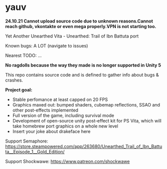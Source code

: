 # yauv

**24.10.21 Cannot upload source code due to unknown reasons.Cannot reach github, vkontakte or even mega properly.VPN is not starting too.**

Yet Another Unearthed Vita - Unearthed: Trail of Ibn Battuta port

Known bugs: A LOT (navigate to issues)

Nearest TODO: ...

**No ragdolls because the way they made is no longer supported in Unity 5**

This repo contains source code and is defined to gather info about bugs & crashes.

**Project goal:**
- Stable perfomance at least capped on 20 FPS
- Graphics maxed out: bumped shaders, cubemap reflections, SSAO and other post-effects implemented
- Full version of the game, including survival mode
- Development of open-source unity post-effect kit for PS Vita, which will take homebrew port graphics on a whole new level
- Insert your joke about drakeface here

Support Semaphore: https://store.steampowered.com/app/263680/Unearthed_Trail_of_Ibn_Battuta__Episode_1__Gold_Edition/

Support Shockwawe: https://www.patreon.com/shockwawe

